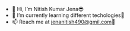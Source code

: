 - 👋 Hi, I’m Nitish Kumar Jena😎
- 🌱 I’m currently learning different techologies🤪
- 📫 Reach me at jenanitish490@gmil.com🚗
<!--
**Nitish490388/Nitish490388** is a ✨ _special_ ✨ repository because its `README.md` (this file) appears on your GitHub profile.

Here are some ideas to get you started:

- 🔭 I’m currently working on ...
- 🌱 I’m currently learning ...
- 👯 I’m looking to collaborate on ...
- 🤔 I’m looking for help with ...
- 💬 Ask me about ...
- 📫 How to reach me: ...
- 😄 Pronouns: ...
- ⚡ Fun fact: ...
-->
